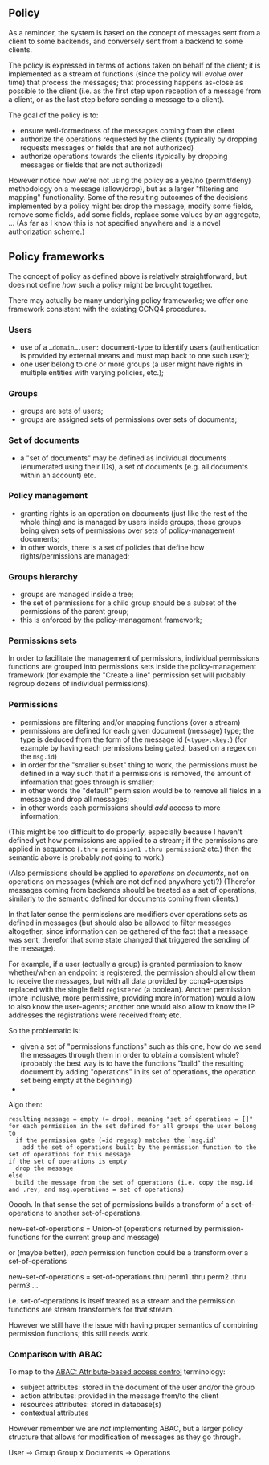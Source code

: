 Policy
------

As a reminder, the system is based on the concept of messages sent from a client to some backends, and conversely sent from a backend to some clients.

The policy is expressed in terms of actions taken on behalf of the client; it is implemented as a stream of functions (since the policy will evolve over time) that process the messages; that processing happens as-close as possible to the client (i.e. as the first step upon reception of a message from a client, or as the last step before sending a message to a client).

The goal of the policy is to:
- ensure well-formedness of the messages coming from the client
- authorize the operations requested by the clients (typically by dropping requests messages or fields that are not authorized)
- authorize operations towards the clients (typically by dropping messages or fields that are not authorized)

However notice how we're not using the policy as a yes/no (permit/deny) methodology on a message (allow/drop), but as a larger "filtering and mapping" functionality. Some of the resulting outcomes of the decisions implemented by a policy might be: drop the message, modify some fields, remove some fields, add some fields, replace some values by an aggregate, … (As far as I know this is not specified anywhere and is a novel authorization scheme.)

Policy frameworks
-----------------

The concept of policy as defined above is relatively straightforward, but does not define _how_ such a policy might be brought together.

There may actually be many underlying policy frameworks; we offer one framework consistent with the existing CCNQ4 procedures.

### Users

- use of a `…domain….user:` document-type to identify users (authentication is provided by external means and must map back to one such user);
- one user belong to one or more groups (a user might have rights in multiple entities with varying policies, etc.);

### Groups

- groups are sets of users;
- groups are assigned sets of permissions over sets of documents;

### Set of documents

- a "set of documents" may be defined as individual documents (enumerated using their IDs), a set of documents (e.g. all documents within an account) etc.

### Policy management

- granting rights is an operation on documents (just like the rest of the whole thing) and is managed by users inside groups, those groups being given sets of permissions over sets of policy-management documents;
- in other words, there is a set of policies that define how rights/permissions are managed;

### Groups hierarchy

- groups are managed inside a tree;
- the set of permissions for a child group should be a subset of the permissions of the parent group;
- this is enforced by the policy-management framework;

### Permissions sets

In order to facilitate the management of permissions, individual permissions functions are grouped into permissions sets inside the policy-management framework (for example the "Create a line" permission set will probably regroup dozens of individual permissions).

### Permissions

- permissions are filtering and/or mapping functions (over a stream)
- permissions are defined for each given document (message) type; the type is deduced from the form of the message id (`<type>:<key:`) (for example by having each permissions being gated, based on a regex on the `msg.id`)
- in order for the "smaller subset" thing to work, the permissions must be defined in a way such that if a permissions is removed, the amount of information that goes through is smaller;
- in other words the "default" permission would be to remove all fields in a message and drop all messages;
- in other words each permissions should _add_ access to more information;

(This might be too difficult to do properly, especially because I haven't defined yet how permissions are applied to a stream; if the permissions are applied in sequence (`.thru permission1 .thru permission2` etc.) then the semantic above is probably _not_ going to work.)

(Also permissions should be applied to _operations_ on _documents_, not on operations on messages (which are not defined anywhere yet)?)
(Therefor messages coming from backends should be treated as a set of operations, similarly to the semantic defined for documents coming from clients.)

In that later sense the permissions are modifiers over operations sets as defined in messages (but should also be allowed to filter messages altogether, since information can be gathered of the fact that a message was sent, therefor that some state changed that triggered the sending of the message).

For example, if a user (actually a group) is granted permission to know whether/when an endpoint is registered, the permission should allow them to receive the messages, but with all data provided by ccnq4-opensips replaced with the single field `registered` (a boolean). Another permission (more inclusive, more permissive, providing more information) would allow to also know the user-agents; another one would also allow to know the IP addresses the registrations were received from; etc.

So the problematic is:
- given a set of "permissions functions" such as this one, how do we send the messages through them in order to obtain a consistent whole? (probably the best way is to have the functions "build" the resulting document by adding "operations" in its set of operations, the operation set being empty at the beginning)
- 


Algo then:
```
resulting message = empty (= drop), meaning "set of operations = []"
for each permission in the set defined for all groups the user belong to
  if the permission gate (=id regexp) matches the `msg.id`
    add the set of operations built by the permission function to the set of operations for this message
if the set of operations is empty
  drop the message
else
  build the message from the set of operations (i.e. copy the msg.id and .rev, and msg.operations = set of operations)
```

Ooooh. In that sense the set of permissions builds a transform of a set-of-operations to another set-of-operations.

  new-set-of-operations = Union-of (operations returned by permission-functions for the current group and message)

or (maybe better), _each_ permission function could be a transform over a set-of-operations

  new-set-of-operations = set-of-operations.thru perm1 .thru perm2 .thru perm3 …

i.e. set-of-operations is itself treated as a stream and the permission functions are stream transformers for that stream.

However we still have the issue with having proper semantics of combining permission functions; this still needs work.


### Comparison with ABAC

To map to the [ABAC: Attribute-based access control](https://en.wikipedia.org/wiki/Attribute-based_access_control) terminology:
- subject attributes: stored in the document of the user and/or the group
- action attributes: provided in the message from/to the client
- resources attributes: stored in database(s)
- contextual attributes

However remember we are _not_ implementing ABAC, but a larger policy structure that allows for modification of messages as they go through.



User → Group
Group x Documents → Operations

